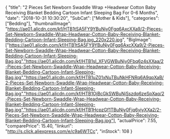 {
	"title": "2 Pieces Set Newborn Swaddle Wrap +Headwear Cotton Baby Receiving Blanket Bedding Cartoon Infant Sleeping Bag For 0-6 Months",
	"date": "2018-10-31 10:30:20",
	"SubCat": ["Mother & Kids"],
	"categories": ["Bedding"],
	"thumbnailImage": "https://ae01.alicdn.com/kf/HTB1tSA5FY9YBuNjy0Fgq6AxcXXa9/2-Pieces-Set-Newborn-Swaddle-Wrap-Headwear-Cotton-Baby-Receiving-Blanket-Bedding-Cartoon-Infant-Sleeping-Bag.jpg_220x220.jpg",
	"BigImage": ["https://ae01.alicdn.com/kf/HTB1tSA5FY9YBuNjy0Fgq6AxcXXa9/2-Pieces-Set-Newborn-Swaddle-Wrap-Headwear-Cotton-Baby-Receiving-Blanket-Bedding-Cartoon-Infant-Sleeping-Bag.jpg","https://ae01.alicdn.com/kf/HTB1sI_XFVGWBuNjy0Fbq6z4sXXaa/2-Pieces-Set-Newborn-Swaddle-Wrap-Headwear-Cotton-Baby-Receiving-Blanket-Bedding-Cartoon-Infant-Sleeping-Bag.jpg","https://ae01.alicdn.com/kf/HTB1uZ01xNuTBuNkHFNRq6A9qpXaB/2-Pieces-Set-Newborn-Swaddle-Wrap-Headwear-Cotton-Baby-Receiving-Blanket-Bedding-Cartoon-Infant-Sleeping-Bag.jpg","https://ae01.alicdn.com/kf/HTB1OjBcGkSWBuNjSszdq6zeSpXaq/2-Pieces-Set-Newborn-Swaddle-Wrap-Headwear-Cotton-Baby-Receiving-Blanket-Bedding-Cartoon-Infant-Sleeping-Bag.jpg","https://ae01.alicdn.com/kf/HTB1HcpzGf1TBuNjy0Fjq6yjyXXa2/2-Pieces-Set-Newborn-Swaddle-Wrap-Headwear-Cotton-Baby-Receiving-Blanket-Bedding-Cartoon-Infant-Sleeping-Bag.jpg"],
	"actualPrice": 7.55,
	"comparePrice": 15.40,
	"linkurl": "http://s.click.aliexpress.com/e/c9a6WTCc",
	"inStock": 108
}
